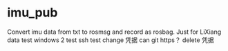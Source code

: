 # imu_pub
Convert imu data from txt to rosmsg and record as rosbag.
Just for LiXiang data
test windows 2
test ssh
test change 凭据 can git https？
delete 凭据